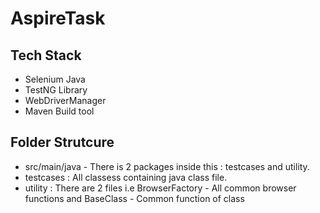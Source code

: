 # AspireTask

## Tech Stack
- Selenium Java
- TestNG Library
- WebDriverManager
- Maven Build tool

## Folder Strutcure
- src/main/java - There is 2 packages inside this : testcases and utility.
- testcases : All classess containing java class file.
- utility : There are 2 files i.e BrowserFactory - All common browser functions and BaseClass - Common function of class
